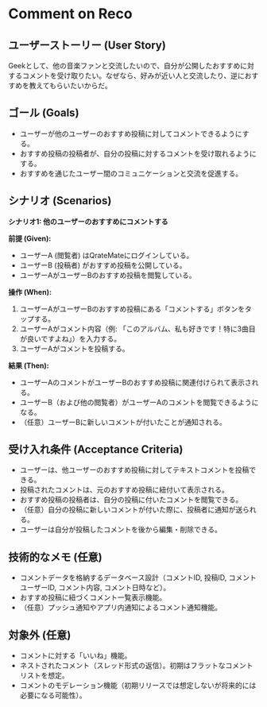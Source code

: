 # Comment on Reco

## ユーザーストーリー (User Story)

Geekとして、他の音楽ファンと交流したいので、自分が公開したおすすめに対するコメントを受け取りたい。なぜなら、好みが近い人と交流したり、逆におすすめを教えてもらいたいからだ。

## ゴール (Goals)

- ユーザーが他のユーザーのおすすめ投稿に対してコメントできるようにする。
- おすすめ投稿の投稿者が、自分の投稿に対するコメントを受け取れるようにする。
- おすすめを通じたユーザー間のコミュニケーションと交流を促進する。

## シナリオ (Scenarios)

**シナリオ1: 他のユーザーのおすすめにコメントする**

**前提 (Given):**

- ユーザーA (閲覧者) はQrateMateにログインしている。
- ユーザーB (投稿者) がおすすめ投稿を公開している。
- ユーザーAがユーザーBのおすすめ投稿を閲覧している。

**操作 (When):**

1. ユーザーAがユーザーBのおすすめ投稿にある「コメントする」ボタンをタップする。
2. ユーザーAがコメント内容（例: 「このアルバム、私も好きです！特に3曲目が良いですよね」）を入力する。
3. ユーザーAがコメントを投稿する。

**結果 (Then):**

- ユーザーAのコメントがユーザーBのおすすめ投稿に関連付けられて表示される。
- ユーザーB（および他の閲覧者）がユーザーAのコメントを閲覧できるようになる。
- （任意）ユーザーBに新しいコメントが付いたことが通知される。

## 受け入れ条件 (Acceptance Criteria)

- ユーザーは、他ユーザーのおすすめ投稿に対してテキストコメントを投稿できる。
- 投稿されたコメントは、元のおすすめ投稿に紐付いて表示される。
- おすすめ投稿の投稿者は、自分の投稿に付いたコメントを閲覧できる。
- （任意）自分の投稿に新しいコメントが付いた際に、投稿者に通知が送られる。
- ユーザーは自分が投稿したコメントを後から編集・削除できる。

## 技術的なメモ (任意)

- コメントデータを格納するデータベース設計（コメントID, 投稿ID, コメントユーザーID, コメント内容, コメント日時など）。
- おすすめ投稿に紐づくコメント一覧表示機能。
- （任意）プッシュ通知やアプリ内通知によるコメント通知機能。

## 対象外 (任意)

- コメントに対する「いいね」機能。
- ネストされたコメント（スレッド形式の返信）。初期はフラットなコメントリストを想定。
- コメントのモデレーション機能（初期リリースでは想定しないが将来的には必要になる可能性）。
